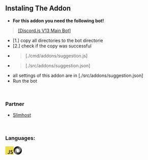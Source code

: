 ## Instaling The Addon

- **For this addon you need the following bot!**
> [[Discord.js V13 Main Bot]](https://github.com/SlimHostdev/discord_v13_main_bot)
- [1.] copy all directories to the bot directorie
- [2.] check if the copy was successful
- > [./cmd/addons/suggestion.js]
- > [./src/addons/suggestion.json]
- all settings of this addon are in [./src/addons/suggestion.json]
- Run the bot
<br />

### Partner
- [Slimhost](https://slimhost.nl)
<br />

### Languages:
<img align="left" alt="JavaScript" width="26px" src="https://raw.githubusercontent.com/github/explore/80688e429a7d4ef2fca1e82350fe8e3517d3494d/topics/javascript/javascript.png" />
<img align="left" alt="Json" width="26px" src="https://raw.githubusercontent.com/github/explore/80688e429a7d4ef2fca1e82350fe8e3517d3494d/topics/json/json.png" />
<br />
